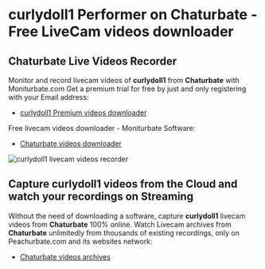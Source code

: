 # curlydoll1 Performer on Chaturbate - Free LiveCam videos downloader

## Chaturbate Live Videos Recorder

Monitor and record livecam videos of **curlydoll1** from **Chaturbate** with Moniturbate.com
Get a premium trial for free by just and only registering with your Email address:
* [curlydoll1 Premium videos downloader](https://moniturbate.com/request-demo-licence-key.html)

Free livecam videos downloader - Moniturbate Software:
* [Chaturbate videos downloader](https://moniturbate.com/moniturbate-download-software.html)

![curlydoll1 livecam videos recorder](https://peachurnet.com/templates/moniturbate-software.png)


## Capture curlydoll1 videos from the Cloud and watch your recordings on Streaming

Without the need of downloading a software, capture **curlydoll1** livecam videos from **Chaturbate** 100% online.
Watch Livecam archives from **Chaturbate** unlimitedly from thousands of existing recordings, only on Peachurbate.com and its websites network:
* [Chaturbate videos archives](https://peachurnet.com/)